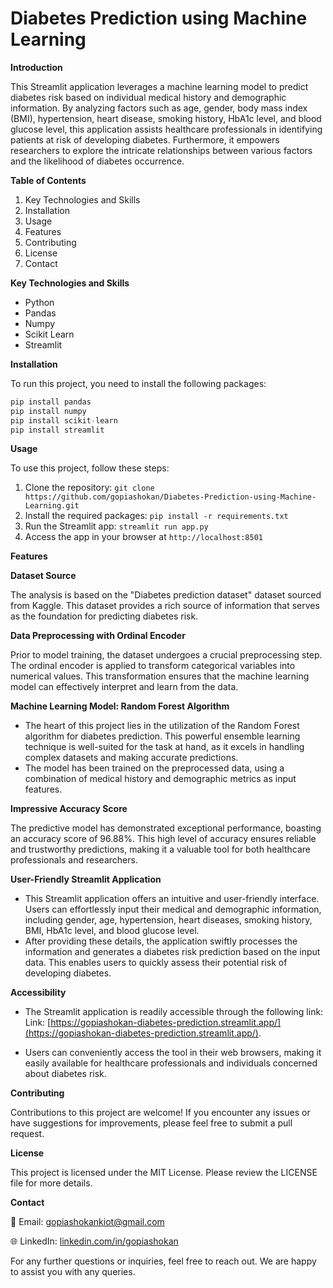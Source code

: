 # Diabetes Prediction using Machine Learning

**Introduction**

This Streamlit application leverages a machine learning model to predict diabetes risk based on individual medical history and demographic information. By analyzing factors such as age, gender, body mass index (BMI), hypertension, heart disease, smoking history, HbA1c level, and blood glucose level, this application assists healthcare professionals in identifying patients at risk of developing diabetes. Furthermore, it empowers researchers to explore the intricate relationships between various factors and the likelihood of diabetes occurrence.


**Table of Contents**

1. Key Technologies and Skills
2. Installation
3. Usage
4. Features
5. Contributing
6. License
7. Contact


**Key Technologies and Skills**
- Python
- Pandas
- Numpy
- Scikit Learn
- Streamlit


**Installation**

To run this project, you need to install the following packages:

```python
pip install pandas
pip install numpy
pip install scikit-learn
pip install streamlit
```

**Usage**

To use this project, follow these steps:

1. Clone the repository: ```git clone https://github.com/gopiashokan/Diabetes-Prediction-using-Machine-Learning.git```
2. Install the required packages: ```pip install -r requirements.txt```
3. Run the Streamlit app: ```streamlit run app.py```
4. Access the app in your browser at ```http://localhost:8501```


**Features**

**Dataset Source**

The analysis is based on the "Diabetes prediction dataset" dataset sourced from Kaggle. This dataset provides a rich source of information that serves as the foundation for predicting diabetes risk.

**Data Preprocessing with Ordinal Encoder**

Prior to model training, the dataset undergoes a crucial preprocessing step. The ordinal encoder is applied to transform categorical variables into numerical values. This transformation ensures that the machine learning model can effectively interpret and learn from the data.

**Machine Learning Model: Random Forest Algorithm**

- The heart of this project lies in the utilization of the Random Forest algorithm for diabetes prediction. This powerful ensemble learning technique is well-suited for the task at hand, as it excels in handling complex datasets and making accurate predictions.
- The model has been trained on the preprocessed data, using a combination of medical history and demographic metrics as input features.

**Impressive Accuracy Score**

The predictive model has demonstrated exceptional performance, boasting an accuracy score of 96.88%. This high level of accuracy ensures reliable and trustworthy predictions, making it a valuable tool for both healthcare professionals and researchers.

**User-Friendly Streamlit Application**

- This Streamlit application offers an intuitive and user-friendly interface. Users can effortlessly input their medical and demographic information, including gender, age, hypertension, heart diseases, smoking history, BMI, HbA1c level, and blood glucose level.
- After providing these details, the application swiftly processes the information and generates a diabetes risk prediction based on the input data. This enables users to quickly assess their potential risk of developing diabetes.

**Accessibility**

- The Streamlit application is readily accessible through the following link: 
Link: [https://gopiashokan-diabetes-prediction.streamlit.app/](https://gopiashokan-diabetes-prediction.streamlit.app/). 

- Users can conveniently access the tool in their web browsers, making it easily available for healthcare professionals and individuals concerned about diabetes risk.



**Contributing**

Contributions to this project are welcome! If you encounter any issues or have suggestions for improvements, please feel free to submit a pull request.


**License**

This project is licensed under the MIT License. Please review the LICENSE file for more details.


**Contact**

📧 Email: gopiashokankiot@gmail.com 

🌐 LinkedIn: [linkedin.com/in/gopiashokan](https://www.linkedin.com/in/gopiashokan)

For any further questions or inquiries, feel free to reach out. We are happy to assist you with any queries.
